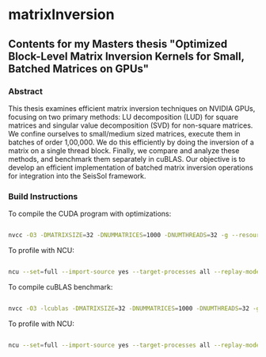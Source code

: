 # matrixInversion

## Contents for my Masters thesis "Optimized Block-Level Matrix Inversion Kernels for Small, Batched Matrices on GPUs"

### Abstract

This thesis examines efficient matrix inversion techniques on NVIDIA GPUs, focusing on two primary methods: LU decomposition (LUD) for square matrices and singular value decomposition (SVD) for non-square matrices. We confine ourselves to small/medium sized matrices, execute them in batches of order 1,00,000. We do this efficiently by doing the inversion of a matrix on a single thread block. Finally, we compare and analyze these methods, and benchmark them separately in cuBLAS. Our objective is to develop an efficient implementation of batched matrix inversion operations for integration into the SeisSol framework.

### Build Instructions

To compile the CUDA program with optimizations:

```bash

nvcc -O3 -DMATRIXSIZE=32 -DNUMMATRICES=1000 -DNUMTHREADS=32 -g --resource-usage --ptxas-options=-v --expt-relaxed-constexpr --extra-device-vectorization --use_fast_math --default-stream per-thread --std=c++17 --extended-lambda --expt-extended-lambda --Werror cross-execution-space-call --dlink-time-opt --display-error-number --generate-line-info --source-in-ptx -Xcompiler -ffast-math -Xcompiler -march=native -Xcompiler -funroll-loops -Xcompiler -fomit-frame-pointer -Xcompiler -ffunction-sections -Xcompiler -fdata-sections -Xcompiler -fno-stack-protector -Xcompiler -fno-math-errno -Xptxas --opt-level=3 -Xptxas --allow-expensive-optimizations=true -Xptxas -dlcm=cg -Xptxas -dscm=wt -Xptxas --preserve-relocs --restrict -lineinfo -arch=sm_86 -t 0 luBatchedInplace.cu -o custom

```

To profile with NCU:

```bash

ncu --set=full --import-source yes --target-processes all --replay-mode kernel --section InstructionStats --section LaunchStats --section MemoryWorkloadAnalysis --section SchedulerStats --section SourceCounters --section SpeedOfLight --sampling-interval auto --sampling-max-passes 5 --sampling-buffer-size 33554432 --clock-control base --launch-skip 0 --kernel-name-base mangled -f -o profile_output ./custom

```

To compile cuBLAS benchmark:

```bash

nvcc -O3 -lcublas -DMATRIXSIZE=32 -DNUMMATRICES=1000 -DNUMTHREADS=32 -g --resource-usage --ptxas-options=-v --expt-relaxed-constexpr --extra-device-vectorization --use_fast_math --default-stream per-thread --std=c++17 --extended-lambda --expt-extended-lambda --Werror cross-execution-space-call --dlink-time-opt --display-error-number --generate-line-info --source-in-ptx -Xcompiler -ffast-math -Xcompiler -march=native -Xcompiler -funroll-loops -Xcompiler -fomit-frame-pointer -Xcompiler -ffunction-sections -Xcompiler -fdata-sections -Xcompiler -fno-stack-protector -Xcompiler -fno-math-errno -Xptxas --opt-level=3 -Xptxas --allow-expensive-optimizations=true -Xptxas -dlcm=cg -Xptxas -dscm=wt -Xptxas --preserve-relocs --restrict -lineinfo -arch=sm_86 -t 0 benchmark.cu -o benchmark

```

To profile with NCU:

```bash

ncu --set=full --import-source yes --target-processes all --replay-mode kernel --section InstructionStats --section LaunchStats --section MemoryWorkloadAnalysis --section SchedulerStats --section SourceCounters --section SpeedOfLight --sampling-interval auto --sampling-max-passes 5 --sampling-buffer-size 33554432 --clock-control base --launch-skip 0 --kernel-name-base mangled -f -o profile_output ./benchmark

```
